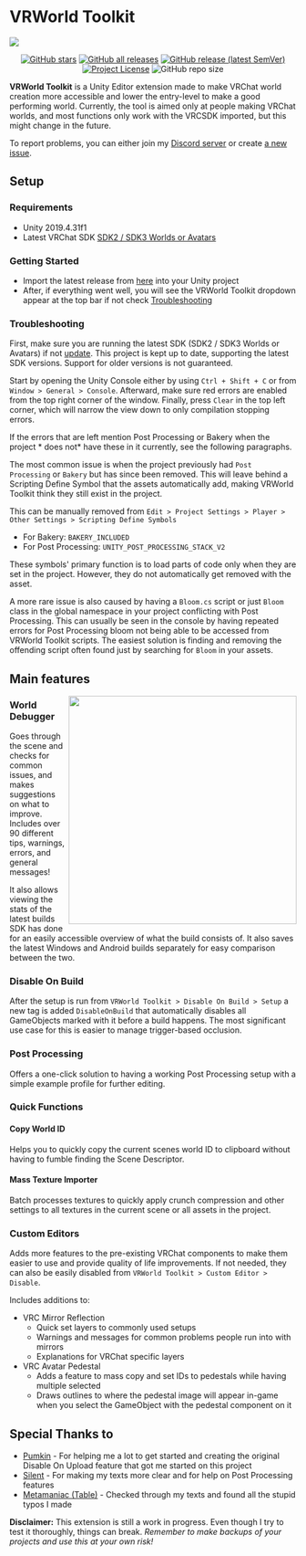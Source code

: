 # VRWorld Toolkit

<img src="https://user-images.githubusercontent.com/4764355/114099005-d2a86880-98ca-11eb-8de1-f77360503d6d.png">

<div align="center">

[![GitHub stars](https://img.shields.io/github/stars/oneVR/VRWorldToolkit?style=for-the-badge)](https://github.com/oneVR/VRWorldToolkit/stargazers)
[![GitHub all releases](https://img.shields.io/github/downloads/oneVR/VRWorldToolkit/total?style=for-the-badge)](https://github.com/oneVR/VRWorldToolkit/releases)
[![GitHub release (latest SemVer)](https://img.shields.io/github/v/release/oneVR/VRWorldToolkit?sort=semver&style=for-the-badge)](https://github.com/oneVR/VRWorldToolkit/releases/latest)
[![Project License](https://img.shields.io/badge/license-MIT-brightgreen?style=for-the-badge)](https://github.com/oneVR/VRWorldToolkit/blob/master/LICENSE)
![GitHub repo size](https://img.shields.io/github/repo-size/oneVR/VRWorldToolkit?style=for-the-badge)

</div>

**VRWorld Toolkit** is a Unity Editor extension made to make VRChat world creation more accessible and lower the entry-level to make a good performing world. Currently, the tool is aimed only at people making VRChat worlds, and most functions only work with the VRCSDK imported, but this might change in the future.

To report problems, you can either join my [Discord server](https://discord.com/invite/FCm28DM) or create [a new issue](https://github.com/oneVR/VRWorldToolkit/issues/new/choose).

## Setup

### Requirements
* Unity 2019.4.31f1
* Latest VRChat SDK [SDK2 / SDK3 Worlds or Avatars](https://vrchat.com/home/download)

### Getting Started
* Import the latest release from [here](https://github.com/oneVR/VRWorldToolkit/releases) into your Unity project
*  After, if everything went well, you will see the VRWorld Toolkit dropdown appear at the top bar if not check [Troubleshooting](#troubleshooting)

### Troubleshooting
First, make sure you are running the latest SDK (SDK2 / SDK3 Worlds or Avatars) if not [update](https://docs.vrchat.com/docs/updating-the-sdk). This project is kept up to date, supporting the latest SDK versions. Support for older versions is not guaranteed.

Start by opening the Unity Console either by using `Ctrl + Shift + C` or from `Window > General > Console`. Afterward, make sure red errors are enabled from the top right corner of the window. Finally, press `Clear` in the top left corner, which will narrow the view down to only compilation stopping errors.

If the errors that are left mention Post Processing or Bakery when the project * does not* have these in it currently, see the following paragraphs.

The most common issue is when the project previously had `Post Processing` or `Bakery` but has since been removed. This will leave behind a Scripting Define Symbol that the assets automatically add, making VRWorld Toolkit think they still exist in the project.

This can be manually removed from `Edit > Project Settings > Player > Other Settings > Scripting Define Symbols`

* For Bakery: `BAKERY_INCLUDED`
* For Post Processing: `UNITY_POST_PROCESSING_STACK_V2`

These symbols' primary function is to load parts of code only when they are set in the project. However, they do not automatically get removed with the asset.

A more rare issue is also caused by having a `Bloom.cs` script or just `Bloom` class in the global namespace in your project conflicting with Post Processing. This can usually be seen in the console by having repeated errors for Post Processing bloom not being able to be accessed from VRWorld Toolkit scripts. The easiest solution is finding and removing the offending script often found just by searching for `Bloom` in your assets.

## Main features

<img align="right" width="400" margin="20" src="https://user-images.githubusercontent.com/4764355/114107922-9bda4e80-98da-11eb-8024-ad2bde3c5b6b.png">

### World Debugger
Goes through the scene and checks for common issues, and makes suggestions on what to improve. Includes over 90 different tips, warnings, errors, and general messages!

It also allows viewing the stats of the latest builds SDK has done for an easily accessible overview of what the build consists of. It also saves the latest Windows and Android builds separately for easy comparison between the two.

### Disable On Build
After the setup is run from `VRWorld Toolkit > Disable On Build > Setup` a new tag is added `DisableOnBuild` that automatically disables all GameObjects marked with it before a build happens. The most significant use case for this is easier to manage trigger-based occlusion.

### Post Processing
Offers a one-click solution to having a working Post Processing setup with a simple example profile for further editing.

### Quick Functions

#### Copy World ID
Helps you to quickly copy the current scenes world ID to clipboard without having to fumble finding the Scene Descriptor.

#### Mass Texture Importer
Batch processes textures to quickly apply crunch compression and other settings to all textures in the current scene or all assets in the project.

### Custom Editors
Adds more features to the pre-existing VRChat components to make them easier to use and provide quality of life improvements. If not needed, they can also be easily disabled from `VRWorld Toolkit > Custom Editor > Disable`.

Includes additions to:

* VRC Mirror Reflection
  * Quick set layers to commonly used setups
  * Warnings and messages for common problems people run into with mirrors
  * Explanations for VRChat specific layers
* VRC Avatar Pedestal
  * Adds a feature to mass copy and set IDs to pedestals while having multiple selected
  * Draws outlines to where the pedestal image will appear in-game when you select the GameObject with the pedestal component on it

## Special Thanks to

* [Pumkin](https://github.com/rurre/PumkinsAvatarTools) - For helping me a lot to get started and creating the original Disable On Upload feature that got me started on this project
* [Silent](http://s-ilent.gitlab.io/index.html) - For making my texts more clear and for help on Post Processing features
* [Metamaniac (Table)](https://twitter.com/Metamensa) - Checked through my texts and found all the stupid typos I made

**Disclaimer:** This extension is still a work in progress. Even though I try to test it thoroughly, things can break. *Remember to make backups of your projects and use this at your own risk!*

